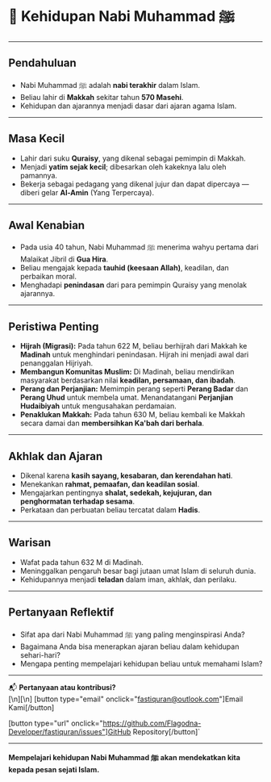 # 📘 Kehidupan Nabi Muhammad ﷺ

---

## Pendahuluan

- Nabi Muhammad ﷺ adalah **nabi terakhir** dalam Islam.
- Beliau lahir di **Makkah** sekitar tahun **570 Masehi**.
- Kehidupan dan ajarannya menjadi dasar dari ajaran agama Islam.

---

## Masa Kecil

- Lahir dari suku **Quraisy**, yang dikenal sebagai pemimpin di Makkah.
- Menjadi **yatim sejak kecil**; dibesarkan oleh kakeknya lalu oleh pamannya.
- Bekerja sebagai pedagang yang dikenal jujur dan dapat dipercaya — diberi gelar **Al-Amin** (Yang Terpercaya).

---

## Awal Kenabian

- Pada usia 40 tahun, Nabi Muhammad ﷺ menerima wahyu pertama dari Malaikat Jibril di **Gua Hira**.
- Beliau mengajak kepada **tauhid (keesaan Allah)**, keadilan, dan perbaikan moral.
- Menghadapi **penindasan** dari para pemimpin Quraisy yang menolak ajarannya.

---

## Peristiwa Penting

- **Hijrah (Migrasi):** Pada tahun 622 M, beliau berhijrah dari Makkah ke **Madinah** untuk menghindari penindasan. Hijrah ini menjadi awal dari penanggalan Hijriyah.
- **Membangun Komunitas Muslim:** Di Madinah, beliau mendirikan masyarakat berdasarkan nilai **keadilan, persamaan, dan ibadah**.
- **Perang dan Perjanjian:** Memimpin perang seperti **Perang Badar** dan **Perang Uhud** untuk membela umat. Menandatangani **Perjanjian Hudaibiyah** untuk mengusahakan perdamaian.
- **Penaklukan Makkah:** Pada tahun 630 M, beliau kembali ke Makkah secara damai dan **membersihkan Ka'bah dari berhala**.

---

## Akhlak dan Ajaran

- Dikenal karena **kasih sayang, kesabaran, dan kerendahan hati**.
- Menekankan **rahmat, pemaafan, dan keadilan sosial**.
- Mengajarkan pentingnya **shalat, sedekah, kejujuran, dan penghormatan terhadap sesama**.
- Perkataan dan perbuatan beliau tercatat dalam **Hadis**.

---

## Warisan

- Wafat pada tahun 632 M di Madinah.
- Meninggalkan pengaruh besar bagi jutaan umat Islam di seluruh dunia.
- Kehidupannya menjadi **teladan** dalam iman, akhlak, dan perilaku.

---

## Pertanyaan Reflektif

- Sifat apa dari Nabi Muhammad ﷺ yang paling menginspirasi Anda?
- Bagaimana Anda bisa menerapkan ajaran beliau dalam kehidupan sehari-hari?
- Mengapa penting mempelajari kehidupan beliau untuk memahami Islam?

---

📬 **Pertanyaan atau kontribusi?**  
[\n][\n]
[button type="email" onclick="fastiquran@outlook.com"]Email Kami[/button]

[button type="url" onclick="https://github.com/Flagodna-Developer/fastiquran/issues"]GitHub Repository[/button]`

---

**Mempelajari kehidupan Nabi Muhammad ﷺ akan mendekatkan kita kepada pesan sejati Islam.**
